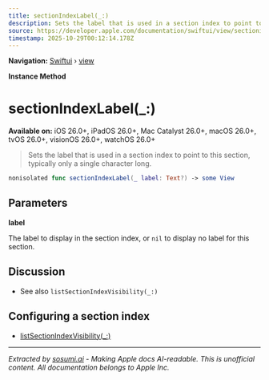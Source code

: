 ```yaml
---
title: sectionIndexLabel(_:)
description: Sets the label that is used in a section index to point to this section, typically only a single character long.
source: https://developer.apple.com/documentation/swiftui/view/sectionindexlabel(_:)
timestamp: 2025-10-29T00:12:14.178Z
---
```


**Navigation:** [Swiftui](/documentation/swiftui) › [view](/documentation/swiftui/view)

**Instance Method**

# sectionIndexLabel(_:)

**Available on:** iOS 26.0+, iPadOS 26.0+, Mac Catalyst 26.0+, macOS 26.0+, tvOS 26.0+, visionOS 26.0+, watchOS 26.0+

> Sets the label that is used in a section index to point to this section, typically only a single character long.

```swift
nonisolated func sectionIndexLabel(_ label: Text?) -> some View
```

## Parameters

**label**

The label to display in the section index, or `nil` to display no label for this section.



## Discussion

- See also `listSectionIndexVisibility(_:)`

## Configuring a section index

- [listSectionIndexVisibility(_:)](/documentation/swiftui/view/listsectionindexvisibility(_:))

---

*Extracted by [sosumi.ai](https://sosumi.ai) - Making Apple docs AI-readable.*
*This is unofficial content. All documentation belongs to Apple Inc.*
